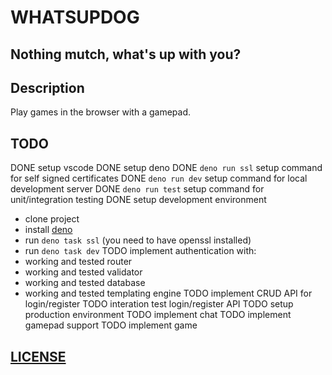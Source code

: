 # WHATSUPDOG

## Nothing mutch, what's up with you?

## Description

Play games in the browser with a gamepad.

## TODO

DONE setup vscode
DONE setup deno
DONE `deno run ssl` setup command for self signed certificates
DONE `deno run dev` setup command for local development server
DONE `deno run test` setup command for unit/integration testing
DONE setup development environment
   - clone project
   - install [deno]([TODO](https://deno.land/manual/getting_started/installation))
   - run `deno task ssl` (you need to have openssl installed)
   - run `deno task dev`
TODO implement authentication with:
   - working and tested router
   - working and tested validator
   - working and tested database
   - working and tested templating engine
TODO implement CRUD API for login/register
TODO interation test login/register API
TODO setup production environment
TODO implement chat
TODO implement gamepad support
TODO implement game

## [LICENSE](LICENSE)
